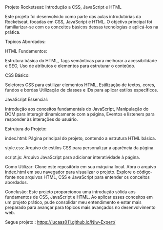 Projeto Rocketseat: Introdução a CSS, JavaScript e HTML

Este projeto foi desenvolvido como parte das aulas introdutórias da Rocketseat, focadas em CSS, JavaScript e HTML. O objetivo principal foi familiarizar-se com os conceitos básicos dessas tecnologias e aplicá-los na prática.

Tópicos Abordados:

HTML Fundamentos:

Estrutura básica do HTML,
Tags semânticas para melhorar a acessibilidade e SEO,
Uso de atributos e elementos para estruturar o conteúdo.

CSS Básico:

Seletores CSS para estilizar elementos HTML,
Estilização de textos, cores, fundos e bordas
Utilização de classes e IDs para aplicar estilos específicos.

JavaScript Essencial:

Introdução aos conceitos fundamentais do JavaScript,
Manipulação do DOM para interagir dinamicamente com a página,
Eventos e listeners para responder às interações do usuário.

Estrutura do Projeto:

index.html: Página principal do projeto, contendo a estrutura HTML básica.

style.css: Arquivo de estilos CSS para personalizar a aparência da página.

script.js: Arquivo JavaScript para adicionar interatividade à página.

Como Utilizar:
Clone este repositório em sua máquina local.
Abra o arquivo index.html em seu navegador para visualizar o projeto.
Explore o código-fonte nos arquivos HTML, CSS e JavaScript para entender os conceitos abordados.

Conclusão:
Este projeto proporcionou uma introdução sólida aos fundamentos de CSS, JavaScript e HTML. Ao aplicar esses conceitos em um projeto prático, pude consolidar meu entendimento e estar mais preparado para avançar para tópicos mais avançados no desenvolvimento web.

Segue projeto : https://lucaas011.github.io/Nlw-Expert/

